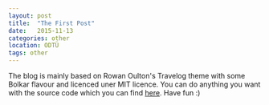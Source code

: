 ```yaml
---
layout: post
title:  "The First Post"
date:   2015-11-13 
categories: other
location: ODTÜ
tags: other
---
```


The blog is mainly based on Rowan Oulton's Travelog theme with some Bolkar flavour and licenced uner MIT licence. You can do anything you want with the source code which you can find <a href="https://github.com/rowanoulton/travelog-theme" target="_blank">here</a>. Have fun :)

<!--
<div class="post-image">
    <img src="http://placehold.it/885x500" />
    <p class="post-image-caption">Using a little bit of markup, you can add beautiful captions to your totally beautiful pictures. Amazing.</p>
</div>

<div class="post-image post-image--split">
    <a href="#">
        <img src="http://placehold.it/435x500" />
    </a>
    <a href="#">
        <img src="http://placehold.it/435x500" />
    </a>
    <p class="post-image-caption">
    	<span class="post-image-caption-left">
    		Expanding on this, you can show two images side-by-side
    	</span>
    	<span class="post-image-caption-right">
    		And even define separate captions for each.
    	</span>
    </p>
</div>

The code can be found on Github [here](https://github.com/rowanoulton/travelog-theme). 

Any questions, get at me on Twitter: [@rowanoulton](https://twitter.com/rowanoulton/) -->
